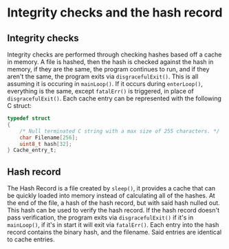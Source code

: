 # Integrity checks and the hash record

## Integrity checks

Integrity checks are performed through checking hashes based off a cache in memory.
A file is hashed, then the hash is checked against the hash in memory, if they are the same, the program continues to run, and if they aren't the same, the program exits via `disgracefulExit()`.
This is all assuming it is occuring in `mainLoop()`.
If it occurs during `enterLoop()`, everything is the same, except `fatalErr()` is triggered, in place of `disgracefulExit()`.
Each cache entry can be represented with the following C struct:

```C
typedef struct
{
    /* Null terminated C string with a max size of 255 characters. */
    char Filename[256];
    uint8_t hash[32];
} Cache_entry_t;
```

## Hash record

The Hash Record is a file created by `sleep()`, it provides a cache that can be quickly loaded into memory instead of calculating all of the hashes.
At the end of the file, a hash of the hash record, but with said hash nulled out.
This hash can be used to verify the hash record.
If the hash record doesn't pass verification, the program exits via `disgracefulExit()` if it's in `mainLoop()`, if it's in start it will exit via `fatalErr()`.
Each entry into the hash record contains the binary hash, and the filename.
Said entries are identical to cache entries.
